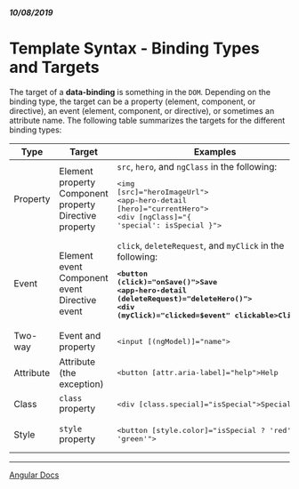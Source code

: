 ##### 10/08/2019
# Template Syntax - Binding Types and Targets
The target of a **data-binding** is something in the `DOM`.  Depending on the binding type, the target can be a property (element, component, or directive), an event (element, component, or directive), or sometimes an attribute name.  The following table summarizes the targets for the different binding types:

| Type | Target | Examples |
|---|---|---|
| Property | Element property<br>Component property<br>Directive property | `src`, `hero`, and `ngClass` in the following:<br><pre><img [src]="heroImageUrl"><br><app-hero-detail [hero]="currentHero"></app-hero-detail><br><div [ngClass]="{ 'special': isSpecial }"></div></pre> |
| Event | Element event<br>Component event<br>Directive event | `click`, `deleteRequest`, and `myClick` in the following:<b><pre><button (click)="onSave()">Save</button><br><app-hero-detail (deleteRequest)="deleteHero()"></app-hero-detail><br><div (myClick)="clicked=$event" clickable>Click Me</div></pre> |
| Two-way | Event and property | <pre><input [(ngModel)]="name"></pre> |
| Attribute | Attribute (the exception) | <pre><button [attr.aria-label]="help">Help</button></pre> |
| Class | `class` property | <pre><div [class.special]="isSpecial">Special</div></pre> |
| Style | `style` property | <pre><button [style.color]="isSpecial ? 'red' : 'green'"></pre> |

---

[Angular Docs](https://angular.io/guide/template-syntax#binding-types-and-targets)